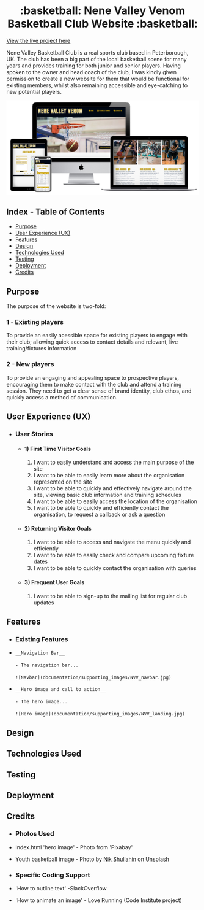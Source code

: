 <h1 align="center"> :basketball: Nene Valley Venom Basketball Club Website :basketball: </h1>

[View the live project here](http://nickdevc.github.io/Nene_Valley_Basketball/)

Nene Valley Basketball Club is a real sports club based in Peterborough, UK. The club has been a big part of the local basketball scene for many years and provides training for both junior and senior players. Having spoken to the owner and head coach of the club, I was kindly given permission to create a new website for them that would be functional for existing members, whilst also remaining accessible and eye-catching to new potential players.

![mockup](documentation/supporting_images/NVV_mockup.jpg)

## Index - Table of Contents
*  [Purpose](#purpose)
*  [User Experience (UX)](#user-experience-ux)
*  [Features](#features)
*  [Design](#design)
*  [Technologies Used](#technologies-used)
*  [Testing](#testing)
*  [Deployment](#deployment)
*  [Credits](#credits)


## Purpose

The purpose of the website is two-fold:

### 1 - Existing players
To provide an easily acessible space for existing players to engage with their club; allowing quick access to contact details and relevant, live training/fixtures information

### 2 - New players
To provide an engaging and appealing space to prospective players, encouraging them to make contact with the club and attend a training session. They need to get a clear sense of brand identity, club ethos, and quickly access a method of communication.

## User Experience (UX)

-  ### User Stories
   
   -  #### 1) First Time Visitor Goals
      
      1. I want to easily understand and access the main purpose of the site
      2. I want to be able to easily learn more about the organisation represented on the site
      3. I want to be able to quickly and effectively navigate around the site, viewing basic club information and training schedules
      4. I want to be able to easily access the location of the organisation
      5. I want to be able to quickly and efficiently contact the organisation, to request a callback or ask a question
   
   -  #### 2) Returning Visitor Goals
   
      1. I want to be able to access and navigate the menu quickly and efficiently
      2. I want to be able to easily check and compare upcoming fixture dates
      3. I want to be able to quickly contact the organisation with queries
   
   -  #### 3) Frequent User Goals

      1. I want to be able to sign-up to the mailing list for regular club updates

## Features

- ### Existing Features
      
-     __Navigation Bar__

      - The navigation bar... 
      
      ![Navbar](documentation/supporting_images/NVV_navbar.jpg)

-     __Hero image and call to action__

      - The hero image...

      ![Hero image](documentation/supporting_images/NVV_landing.jpg)

## Design

## Technologies Used

## Testing

## Deployment

## Credits

-  ### Photos Used
-  Index.html 'hero image' - Photo from 'Pixabay'
-  Youth basketball image - Photo by <a href="https://unsplash.com/@tjump?utm_source=unsplash&utm_medium=referral&utm_content=creditCopyText">Nik Shuliahin</a> on <a href="https://unsplash.com/s/photos/youth-basketball?utm_source=unsplash&utm_medium=referral&utm_content=creditCopyText">Unsplash</a>
  

-  ### Specific Coding Support
-  'How to outline text' -SlackOverflow
-  'How to animate an image' - Love Running (Code Institute project)
  

  
